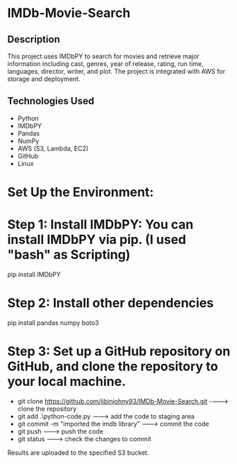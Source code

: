 # IMDb-Movie-Search

## Description
This project uses IMDbPY to search for movies and retrieve major information including cast, genres, year of release, rating, run time, languages, director, writer, and plot. The project is integrated with AWS for storage and deployment.

## Technologies Used
- Python
- IMDbPY
- Pandas
- NumPy
- AWS (S3, Lambda, EC2)
- GitHub
- Linux

# Set Up the Environment:

# Step 1: Install IMDbPY: You can install IMDbPY via pip. (I used "bash" as Scripting)
pip install IMDbPY

# Step 2: Install other dependencies
pip install pandas numpy boto3

# Step 3: Set up a GitHub repository on GitHub, and clone the repository to your local machine.

- git clone https://github.com/jibinjohny93/IMDb-Movie-Search.git ----> clone the repository
- git add .\python-code.py                    ---> add the code to staging area
- git commit -m "imported the imdb library"   ---> commit the code
- git push                                    ---> push the code
- git status                                  ---> check the changes to commit

Results are uploaded to the specified S3 bucket.

